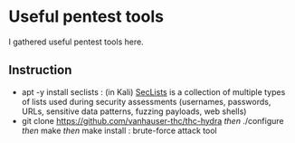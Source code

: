 # Useful pentest tools
I gathered useful pentest tools here.

## Instruction
- apt -y install seclists : (in Kali) [SecLists](https://github.com/danielmiessler/SecLists) is a collection of multiple types of lists used during security assessments (usernames, passwords, URLs, sensitive data patterns, fuzzing payloads, web shells)
-   git clone https://github.com/vanhauser-thc/thc-hydra _then_ ./configure _then_ make _then_ make install : brute-force attack tool
